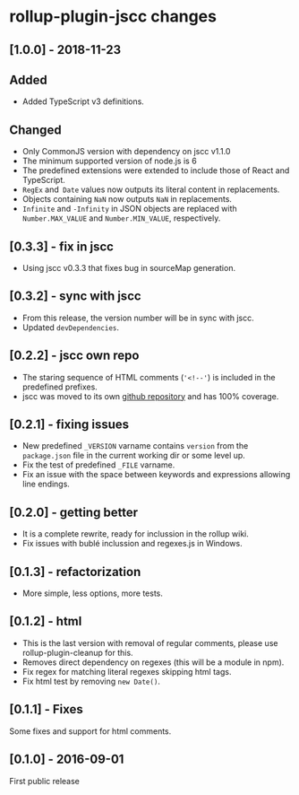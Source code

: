 # rollup-plugin-jscc changes

## \[1.0.0] - 2018-11-23

## Added

- Added TypeScript v3 definitions.

## Changed

- Only CommonJS version with dependency on jscc v1.1.0
- The minimum supported version of node.js is 6
- The predefined extensions were extended to include those of React and TypeScript.
- `RegEx` and` Date` values now outputs its literal content in replacements.
- Objects containing `NaN` now outputs `NaN` in replacements.
- `Infinite` and `-Infinity` in JSON objects are replaced with `Number.MAX_VALUE` and `Number.MIN_VALUE`, respectively.

## \[0.3.3] - fix in jscc

- Using jscc v0.3.3 that fixes bug in sourceMap generation.

## \[0.3.2] - sync with jscc

- From this release, the version number will be in sync with jscc.
- Updated `devDependencies`.

## \[0.2.2] - jscc own repo

- The staring sequence of HTML comments (`'<!--'`) is included in the predefined prefixes.
- jscc was moved to its own [github repository](https://github.com/aMarCruz/jscc) and has 100% coverage.

## \[0.2.1] - fixing issues

- New predefined `_VERSION` varname contains `version` from the `package.json` file in the current working dir or some level up.
- Fix the test of predefined `_FILE` varname.
- Fix an issue with the space between keywords and expressions allowing line endings.

## \[0.2.0] - getting better

- It is a complete rewrite, ready for inclussion in the rollup wiki.
- Fix issues with bublé inclussion and regexes.js in Windows.

## \[0.1.3] - refactorization

- More simple, less options, more tests.

## \[0.1.2] - html

- This is the last version with removal of regular comments, please use rollup-plugin-cleanup for this.
- Removes direct dependency on regexes (this will be a module in npm).
- Fix regex for matching literal regexes skipping html tags.
- Fix html test by removing `new Date()`.

## \[0.1.1] - Fixes

Some fixes and support for html comments.

## \[0.1.0] - 2016-09-01

First public release
